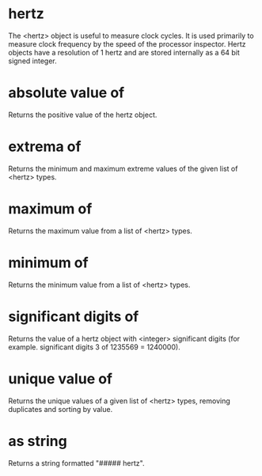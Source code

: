 # hertz

The &lt;hertz&gt; object is useful to measure clock cycles. It is used primarily to measure clock frequency by the speed of the processor inspector. Hertz objects have a resolution of 1 hertz and are stored internally as a 64 bit signed integer.

# absolute value of <hertz>

Returns the positive value of the hertz object.

# extrema of <hertz>

Returns the minimum and maximum extreme values of the given list of &lt;hertz&gt; types.

# maximum of <hertz>

Returns the maximum value from a list of &lt;hertz&gt; types.

# minimum of <hertz>

Returns the minimum value from a list of &lt;hertz&gt; types.

# significant digits <integer> of <hertz>

Returns the value of a hertz object with &lt;integer&gt; significant digits (for example. significant digits 3 of 1235569 = 1240000).

# unique value of <hertz>

Returns the unique values of a given list of &lt;hertz&gt; types, removing duplicates and sorting by value.

# <hertz> as string

Returns a string formatted &quot;##### hertz&quot;.
